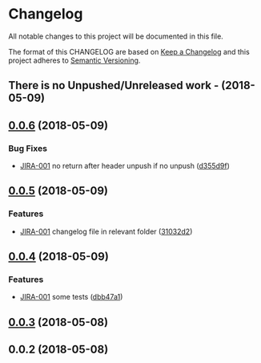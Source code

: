 # Changelog
All notable changes to this project will be documented in this file.

The format of this CHANGELOG are based on [Keep a Changelog](https://keepachangelog.com/en/1.0.0/)
and this project adheres to [Semantic Versioning](https://semver.org/spec/v2.0.0.html).

## There is no Unpushed/Unreleased work - (2018-05-09)

<a name="0.0.6"></a>
## [0.0.6](https://bitbucket.org/prismamediadigital/pmd-advertising/compare/0.0.6%0D0.0.5#diff) (2018-05-09)

### Bug Fixes

* [JIRA-001](https://pmdtech.atlassian.net/browse/JIRA-001) no return after header unpush if no unpush ([d355d9f](https://bitbucket.org/prismamediadigital/pmd-advertising/commits/d355d9f)) 

<a name="0.0.5"></a>
## [0.0.5](https://bitbucket.org/prismamediadigital/pmd-advertising/compare/0.0.5%0D0.0.4#diff) (2018-05-09)

### Features

* [JIRA-001](https://pmdtech.atlassian.net/browse/JIRA-001) changelog file in relevant folder ([31032d2](https://bitbucket.org/prismamediadigital/pmd-advertising/commits/31032d2)) 

<a name="0.0.4"></a>
## [0.0.4](https://bitbucket.org/prismamediadigital/pmd-advertising/compare/0.0.4%0D0.0.3#diff) (2018-05-09)

### Features

* [JIRA-001](https://pmdtech.atlassian.net/browse/JIRA-001) some tests ([dbb47a1](https://bitbucket.org/prismamediadigital/pmd-advertising/commits/dbb47a1))

<a name="0.0.3"></a>
## [0.0.3](https://bitbucket.org/prismamediadigital/pmd-advertising/compare/0.0.3%0D0.0.2#diff) (2018-05-08)



<a name="0.0.2"></a>
## 0.0.2 (2018-05-08)

